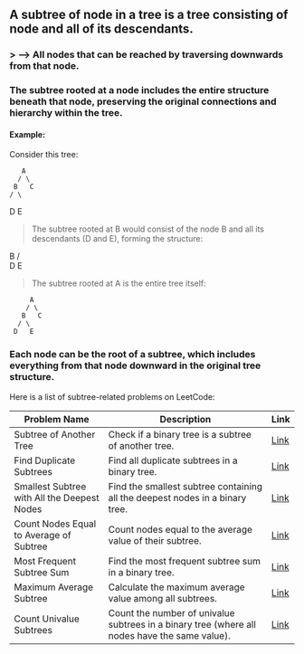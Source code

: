 ## A subtree of node in a tree is a tree consisting of node and all of its descendants.
### >  --> All nodes that can be reached by traversing downwards from that node.

### The subtree rooted at a node includes the entire structure beneath that node, preserving the original connections and hierarchy within the tree.

#### Example:
Consider this tree:

       A
      / \
     B   C
    / \
   D   E

> The subtree rooted at B would consist of the node B and all its descendants (D and E), forming the structure:

   B
  / \
 D   E

> The subtree rooted at A is the entire tree itself:

         A
        / \
       B   C
      / \
     D   E

### Each node can be the root of a subtree, which includes everything from that node downward in the original tree structure.

Here is a list of subtree-related problems on LeetCode:

| Problem Name                                      | Description                                                                             | Link                                                                                   |
|---------------------------------------------------|-----------------------------------------------------------------------------------------|----------------------------------------------------------------------------------------|
| Subtree of Another Tree                           | Check if a binary tree is a subtree of another tree.                                    | [Link](https://leetcode.com/problems/subtree-of-another-tree/)                         |
| Find Duplicate Subtrees                           | Find all duplicate subtrees in a binary tree.                                           | [Link](https://leetcode.com/problems/find-duplicate-subtrees/)                         |
| Smallest Subtree with All the Deepest Nodes       | Find the smallest subtree containing all the deepest nodes in a binary tree.            | [Link](https://leetcode.com/problems/smallest-subtree-with-all-the-deepest-nodes/)      |
| Count Nodes Equal to Average of Subtree           | Count nodes equal to the average value of their subtree.                                | [Link](https://leetcode.com/problems/count-nodes-equal-to-average-of-subtree/)         |
| Most Frequent Subtree Sum                         | Find the most frequent subtree sum in a binary tree.                                    | [Link](https://leetcode.com/problems/most-frequent-subtree-sum/)                       |
| Maximum Average Subtree                           | Calculate the maximum average value among all subtrees.                                 | [Link](https://leetcode.com/problems/maximum-average-subtree/)                         |
| Count Univalue Subtrees                           | Count the number of univalue subtrees in a binary tree (where all nodes have the same value). | [Link](https://leetcode.com/problems/count-univalue-subtrees/)                     |
